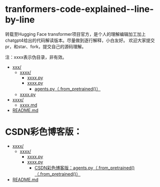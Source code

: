 # tranformers-code-explained--line-by-line

转载至Hugging Face transformer项目官方，是个人的理解编辑加工加上chatgpt4给出的代码解读版本。尽量做到逐行解释，小白友好。
欢迎大家提交pr，和star、fork，提交自己的源码理解。

注：xxxx表示伪目录，非有效。

* [xxx/](./src)
  * [xxxx/](./src/utils)
    * [xxxx.py](./src/utils/common.py)
    * [xxxx.py](./src/utils/peft_trainer.py) 
      * [agents.py（.from_pretrained()）](/src/transformers/tools/agents.py) 
  * [xxxx.py](./src/train_sft.py)
* [xxxx/](./examples)
  * [xxxx.md](./examples/ads_generation.md)
* [README.md](./README.md)


# CSDN彩色博客版：
* [xxxx/](./ChatGLM-Efficient-Tuning-Explained/src)
  * [xxxx/](./ChatGLM-Efficient-Tuning-Explained/src/utils)
    * [xxxx.py](./ChatGLM-Efficient-Tuning-Explained/src/utils/common.py)
    * [xxxx.py](./ChatGLM-Efficient-Tuning-Explained/src/utils/peft_trainer.py)
      * [CSDN彩色博客版：agents.py（.from_pretrained()（.from_pretrained()）]([/src/transformers/tools/agents.py](https://zengxiaojian.blog.csdn.net/article/details/131578327)) 
* [README.md](./ChatGLM-Efficient-Tuning-Explained/README.md)


